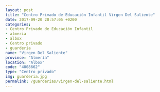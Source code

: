 ```yaml
---
layout: post
title: "Centro Privado de Educación Infantil Virgen Del Saliente"
date: 2017-09-20 20:57:05 +0200
categories:
- Centro Privado de Educación Infantil
- almeria
- albox
- Centro privado
- guarderia
name: "Virgen Del Saliente"
province: "Almería"
location: "Albox"
code: "4008662"
type: "Centro privado"
img: guarderia.jpg
permalink: /guarderias/virgen-del-saliente.html
---
```


